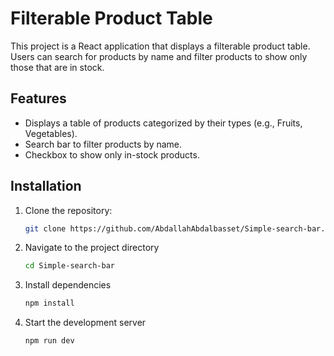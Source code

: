 # Filterable Product Table

This project is a React application that displays a filterable product table. Users can search for products by name and filter products to show only those that are in stock.

## Features

- Displays a table of products categorized by their types (e.g., Fruits, Vegetables).
- Search bar to filter products by name.
- Checkbox to show only in-stock products.

## Installation

1. Clone the repository:
   ```bash
   git clone https://github.com/AbdallahAbdalbasset/Simple-search-bar.git
2. Navigate to the project directory
   ```bash
   cd Simple-search-bar
3. Install dependencies
   ```bash
   npm install
4. Start the development server
   ```bash
   npm run dev
